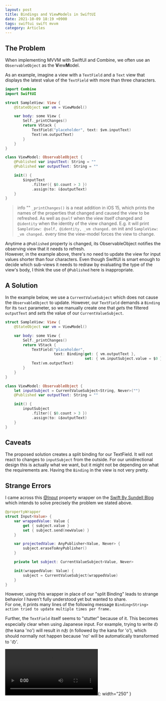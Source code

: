 ```yaml
---
layout: post
title: Bindings and ViewModels in SwiftUI
date: 2021-10-09 18:19 +0900
tags: swiftui swift mvvm
category: Articles
---
```


## The Problem

When implementing MVVM with SwiftUI and Combine, we often use an `ObservableObject` as the **V**iew**M**odel. 

As an example, imagine a view with a `TextField` and a `Text` view that displays the latest value of the `TextField` with more than three characters. 

```swift
import Combine
import SwiftUI

struct SampleView: View {
    @StateObject var vm = ViewModel()

    var body: some View {
        Self._printChanges()
        return VStack {
            TextField("placeholder", text: $vm.inputText)
            Text(vm.outputText)
        }
    }
}

class ViewModel: ObservableObject {
    @Published var inputText: String = ""
    @Published var outputText: String = ""

    init() {
        $inputText
            .filter({ $0.count > 3 })
            .assign(to: &$outputText)
    }
}
```

> info ""
> `_printChanges()` is a neat addition in iOS 15, which prints the names of the properties that changed and caused the view to be refreshed. 
> As well as `@self` when the view itself changed and `@identity` when the identity of the view changed.
> E.g. it will print `SampleView: @self, @identity, _vm changed.` on init and `SampleView: _vm changed.` every time the view-model forces the view to change.

Anytime a `@Published` property is changed, its ObservableObject notifies the observing view that it needs to refresh.  
However, in the example above, there's no need to update the view for input values shorter than four characters.
Even though SwiftUI is smart enough to decide which sub-views it needs to redraw by evaluating the type of the view's body, I think the use of `@Published` here is inappropriate.

## A Solution

In the example below, we use a `CurrentValueSubject` which does not cause the `ObservableObject` to update.
However, our `TextField` demands a `Binding` for its `text` parameter, so we manually create one that *get*s the filtered `outputText` and *set*s the value of our `CurrentValueSubject`.

```swift
struct SampleView: View {
    @StateObject var vm = ViewModel()

    var body: some View {
        Self._printChanges()
        return VStack {
            TextField("placeholder",
                      text: Binding(get: { vm.outputText },
                                    set: { vm.inputSubject.value = $0 }))
            Text(vm.outputText)
        }
    }
}

class ViewModel: ObservableObject {
    let inputSubject = CurrentValueSubject<String, Never>("")
    @Published var outputText: String = ""

    init() {
        inputSubject
            .filter({ $0.count > 3 })
            .assign(to: &$outputText)
    }
}
```

## Caveats

The proposed solution creates a split binding for our TextField. It will not react to changes to `inputSubject` from the outside.
For our unidirectional design this is actually what we want, but it might not be depending on what the requirements are.
Having the `Binding` in the view is not very pretty.

## Strange Errors

I came across this [@Input](https://www.swiftbysundell.com/articles/connecting-and-merging-combine-publishers-in-swift/) property wrapper on the [Swift By Sundell Blog](https://www.swiftbysundell.com) which intends to solve precisely the problem we stated above.

```swift
@propertyWrapper
struct Input<Value> {
    var wrappedValue: Value {
        get { subject.value }
        set { subject.send(newValue) }
    }

    var projectedValue: AnyPublisher<Value, Never> {
        subject.eraseToAnyPublisher()
    }

    private let subject: CurrentValueSubject<Value, Never>

    init(wrappedValue: Value) {
        subject = CurrentValueSubject(wrappedValue)
    }
}
```

However, using this wrapper in place of our "split Binding" leads to strange behavior I haven't fully understood yet but wanted to share.  
For one, it prints many lines of the following message 
`Binding<String> action tried to update multiple times per frame.`

Further, the `TextField` itself seems to "stutter" because of it. This becomes especially clear when using Japanese input.
For example, trying to write の (the kana 'no') will result in nお (n followed by the kana for 'o'), which should normally not happen because 'no' will be automatically transformed to 'の'.

![video](/assets/input_binding_bug.mp4){: width="250" }
